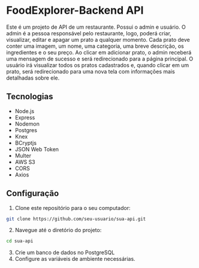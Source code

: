 # FoodExplorer-Backend API


Este é um projeto de API de um restaurante. Possui o admin e  usuário.
O admin é a pessoa responsável pelo restaurante, logo, poderá criar, visualizar, editar e apagar um prato a qualquer momento. Cada prato deve conter uma imagem, um nome, uma categoria, uma breve descrição, os ingredientes e o seu preço. Ao clicar em adicionar prato, o admin receberá uma mensagem de sucesso e será redirecionado para a página principal.
O usuário irá visualizar todos os pratos cadastrados e, quando clicar em um prato, será redirecionado para uma nova tela com informações mais detalhadas sobre ele.

## Tecnologias

- Node.js
- Express
- Nodemon
- Postgres
- Knex
- BCryptjs
- JSON Web Token
- Multer
- AWS S3
- CORS
- Axios

## Configuração

1. Clone este repositório para o seu computador:

```bash
git clone https://github.com/seu-usuario/sua-api.git
```
2. Navegue até o diretório do projeto:
 ```bash
cd sua-api
```
3. Crie um banco de dados no PostgreSQL
4. Configure as variáveis de ambiente necessárias.

